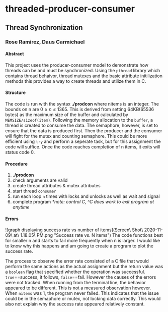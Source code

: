 # threaded-producer-consumer
## Thread Synchronization
### Rose Ramirez, Daus Carmichael


#### Abstract
This project uses the producer-consumer model to demonstrate how threads can be and must be synchronized.
Using the `pthread` library which contains thread behaivor, thread mutexes and the basic attribute initilization methods this provides a way to create threads and utilize them in C.  

#### Structure
The code is run with the syntax **./prodcon <nitems>** where nitems is an integer. The bounds on n are $0\geq n \leq 1365$. This is derived from setting 64KB(65536 bytes) as the maximum size of the buffer and calculated by `MEMSIZE/sizeof(item)`. Following the memory allocation to the `buffer`, a thread is created to consume the data. The semaphore, however, is set to ensure that the data is produced first. Then the producer and the consumer will fight for the mutex and counting semaphore. This could be more efficient using `try` and perform a seperate task, but for this assignment the code will suffice. Once the code reaches completion of n items, it exits will status code 0.
#### Procedure
 1. **./prodcon <nitems>**
 2. check arguments are valid
 3. create thread attributes & mutex attributes
 4. start thread `consumer`
 5. run each loop `n` times with locks and unlocks as well as wait and signal
 6. complete program
  *\*note: control C, ^C does work to exit program at anytime*
  
#### Errors
![graph displaying success rate vs number of items](Screen\ Shot\ 2020-11-09\ at\ 1.18.05\ PM.png "Success rate vs. N items")
The code functions best for smaller n and starts to fail more frequently when n is larger. I would like to know why this happens and am going to create a program to plot the success rate. 

The process to observe the error rate consisted of a C file that would perform the same actions as the actual assignment but the return value was a `boolean` flag that specified whether the operation was successful. `true`==success, it follows, `false`==fail. However the causes of the errors were not tracked. When running from the terminal line, the behavior appeared to be different. This is not a measured observation however. 
When `nitems` was 1, the program never failed. This indicates that the issue could be in the semaphore or mutex, not locking data correctly. This would also not explain why the success rate appeared relatively constant. 
